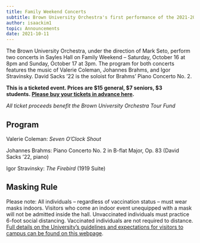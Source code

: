 ```yaml
---
title: Family Weekend Concerts
subtitle: Brown University Orchestra's first performance of the 2021-2022 season.
author: isaackim1
topic: Announcements
date: 2021-10-11
---
```

The Brown University Orchestra, under the direction of Mark Seto, perform two concerts in Sayles Hall on Family Weekend – Saturday, October 16 at 8pm and Sunday, October 17 at 3pm. The program for both concerts features the music of Valerie Coleman, Johannes Brahms, and Igor Stravinsky. David Sacks ’22 is the soloist for Brahms’ Piano Concerto No. 2.

**This is a ticketed event. Prices are $15 general, $7 seniors, $3 students. [Please buy your tickets in advance here](https://tickets.brown.edu/arts/ "https\://tickets.brown.edu/arts/").**

*All ticket proceeds benefit the Brown University Orchestra Tour Fund*
## Program
Valerie Coleman: *Seven O’Clock Shout*

Johannes Brahms: Piano Concerto No. 2 in B-flat Major, Op. 83 (David Sacks ’22, piano)

Igor Stravinsky: *The Firebird* (1919 Suite)
## Masking Rule
Please note: All individuals – regardless of vaccination status – must wear masks indoors. Visitors who come an indoor event unequipped with a mask will not be admitted inside the hall. Unvaccinated individuals must practice 6-foot social distancing. Vaccinated individuals are not required to distance. [Full details on the University’s guidelines and expectations for visitors to campus can be found on this webpage](https://healthy.brown.edu/visitors-guests).